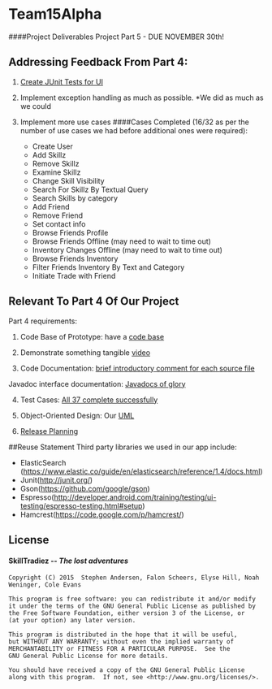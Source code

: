 # Team15Alpha
####Project Deliverables 
Project Part 5 - DUE NOVEMBER 30th! 

## Addressing Feedback From Part 4:
  1. [Create JUnit Tests for UI](https://github.com/evhill/Team15Alpha/blob/master/Skill/app/src/androidTest/java/com/skilltradiez/skilltraderz/EspressoTest.java)
  2. Implement exception handling as much as possible.
    *We did as much as we could 
  
  3. Implement more use cases
    ####Cases Completed (16/32 as per the number of use cases we had before additional ones were required):
     * Create User
     * Add Skillz
     * Remove Skillz
     * Examine Skillz
     * Change Skill Visibility
     * Search For Skillz By Textual Query
     * Search Skills by category
     * Add Friend
     * Remove Friend
     * Set contact info
     * Browse Friends Profile
     * Browse Friends Offline (may need to wait to time out)
     * Inventory Changes Offline (may need to wait to time out)
     * Browse Friends Inventory
     * Filter Friends Inventory By Text and Category
     * Initiate Trade with Friend

## Relevant To Part 4 Of Our Project
Part 4 requirements:


   1. Code Base of Prototype: have a [code base](https://github.com/CMPUT301F15T15/Team15Alpha)


   2. Demonstrate something tangible [video](https://github.com/CMPUT301F15T15/Team15Alpha/blob/master/p4.mp4) 
   
   
   3. Code Documentation: [brief introductory comment for each source file](https://github.com/CMPUT301F15T15/Team15Alpha/wiki/Brief-Comment-For-Each-File)
   
   Javadoc interface documentation: [Javadocs of glory](https://github.com/CMPUT301F15T15/Team15Alpha/tree/master/docs/Javadocs)

   4. Test Cases: [All 37 complete successfully](https://github.com/CMPUT301F15T15/Team15Alpha/tree/master/Skill/app/src/androidTest/java/com/skilltradiez/skilltraderz)
   

   5. Object-Oriented Design: Our [UML](https://github.com/CMPUT301F15T15/Team15Alpha/tree/master/docs/UML)

   6. [Release Planning](https://github.com/CMPUT301F15T15/Team15Alpha/wiki/Release-Planning)


##Reuse Statement 
  Third party libraries we used in our app include:
  
  * ElasticSearch (https://www.elastic.co/guide/en/elasticsearch/reference/1.4/docs.html)
  * Junit(http://junit.org/)
  * Gson(https://github.com/google/gson)
  * Espresso(http://developer.android.com/training/testing/ui-testing/espresso-testing.html#setup)
  * Hamcrest(https://code.google.com/p/hamcrest/)

## License 
####   __SkillTradiez__ -- _The lost adventures_
   
    Copyright (C) 2015  Stephen Andersen, Falon Scheers, Elyse Hill, Noah Weninger, Cole Evans

    This program is free software: you can redistribute it and/or modify
    it under the terms of the GNU General Public License as published by
    the Free Software Foundation, either version 3 of the License, or
    (at your option) any later version.

    This program is distributed in the hope that it will be useful,
    but WITHOUT ANY WARRANTY; without even the implied warranty of
    MERCHANTABILITY or FITNESS FOR A PARTICULAR PURPOSE.  See the
    GNU General Public License for more details.

    You should have received a copy of the GNU General Public License
    along with this program.  If not, see <http://www.gnu.org/licenses/>.

